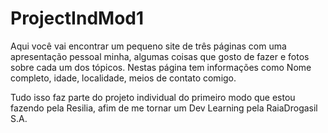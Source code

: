# ProjectIndMod1

Aqui você vai encontrar um pequeno site de três páginas com uma apresentação pessoal minha, algumas coisas que gosto de fazer e fotos sobre cada um dos tópicos.
Nestas página tem informações como Nome completo, idade, localidade, meios de contato comigo.

Tudo isso faz parte do projeto individual do primeiro modo que estou fazendo pela Resilia, afim de me tornar um Dev Learning pela RaiaDrogasil S.A.